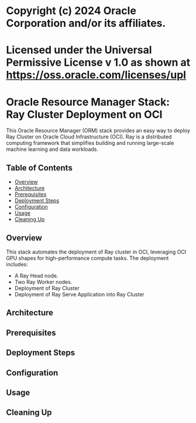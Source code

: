 # Copyright (c) 2024 Oracle Corporation and/or its affiliates.
# Licensed under the Universal Permissive License v 1.0 as shown at https://oss.oracle.com/licenses/upl

# Oracle Resource Manager Stack: Ray Cluster Deployment on OCI

This Oracle Resource Manager (ORM) stack provides an easy way to deploy Ray Cluster on Oracle Cloud Infrastructure (OCI). Ray is a distributed computing framework that simplifies building and running large-scale machine learning and data workloads.


## Table of Contents
- [Overview](#overview)
- [Architecture](#architecture)
- [Prerequisites](#prerequisites)
- [Deployment Steps](#deployment-steps)
- [Configuration](#configuration)
- [Usage](#usage)
- [Cleaning Up](#cleaning-up)


## Overview

This stack automates the deployment of Ray cluster in OCI, leveraging OCI GPU shapes for high-performance compute tasks. The deployment includes:
- A Ray Head node.
- Two Ray Worker nodes.
- Deployment of Ray Cluster
- Deployment of Ray Serve Application into Ray Cluster

## Architecture

## Prerequisites

## Deployment Steps

## Configuration

## Usage

## Cleaning Up